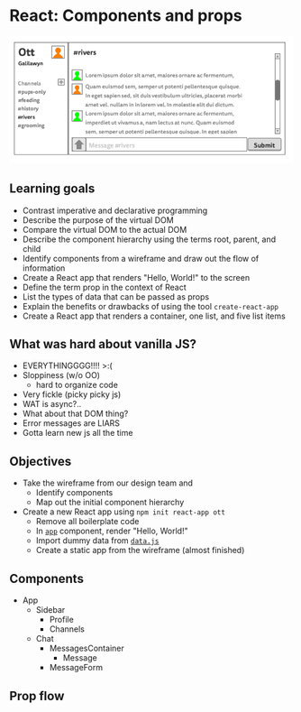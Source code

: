 # React: Components and props

![Ott wireframe](wireframe.png)

## Learning goals

* Contrast imperative and declarative programming
* Describe the purpose of the virtual DOM
* Compare the virtual DOM to the actual DOM
* Describe the component hierarchy using the terms root, parent, and child
* Identify components from a wireframe and draw out the flow of information
* Create a React app that renders "Hello, World!" to the screen
* Define the term prop in the context of React
* List the types of data that can be passed as props
* Explain the benefits or drawbacks of using the tool `create-react-app`
* Create a React app that renders a container, one list, and five list items

## What was hard about vanilla JS?
* EVERYTHINGGGG!!!! >:(
* Sloppiness (w/o OO)
  - hard to organize code
* Very fickle (picky picky js)
* WAT is async?..
* What about that DOM thing?
* Error messages are LIARS
* Gotta learn new js all the time













## Objectives

- Take the wireframe from our design team and
  - Identify components
  - Map out the initial component hierarchy
- Create a new React app using `npm init react-app ott`
  - Remove all boilerplate code
  - In [`app`](./chat-app/src/App.js) component, render "Hello, World!"
  - Import dummy data from [`data.js`](./chat-app/src/data.js)
  - Create a static app from the wireframe (almost finished)

## Components

- App
  - Sidebar
    - Profile
    - Channels
  - Chat
    - MessagesContainer
      - Message
    - MessageForm


## Prop flow
